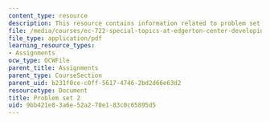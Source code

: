 ```yaml
---
content_type: resource
description: This resource contains information related to problem set 2.
file: /media/courses/ec-722-special-topics-at-edgerton-center-developing-world-prosthetics-spring-2010/9bb421e83a6e52a270e183c0c65895d5_MITEC_722S10_pset2.pdf
file_type: application/pdf
learning_resource_types:
- Assignments
ocw_type: OCWFile
parent_title: Assignments
parent_type: CourseSection
parent_uid: b231f0ce-c0ff-5617-4746-2bd2d66e63d2
resourcetype: Document
title: Problem set 2
uid: 9bb421e8-3a6e-52a2-70e1-83c0c65895d5
---
```

